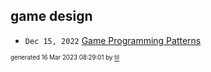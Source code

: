## game design


* <code>Dec 15, 2022</code> [Game Programming Patterns](2022-12-15T10-29-50-game-programming-patterns.md)

<sup><sub>generated 16 Mar 2023 08:29:01 by <a href='https://github.com/senorprogrammer/til'>til</a></sub></sup>
